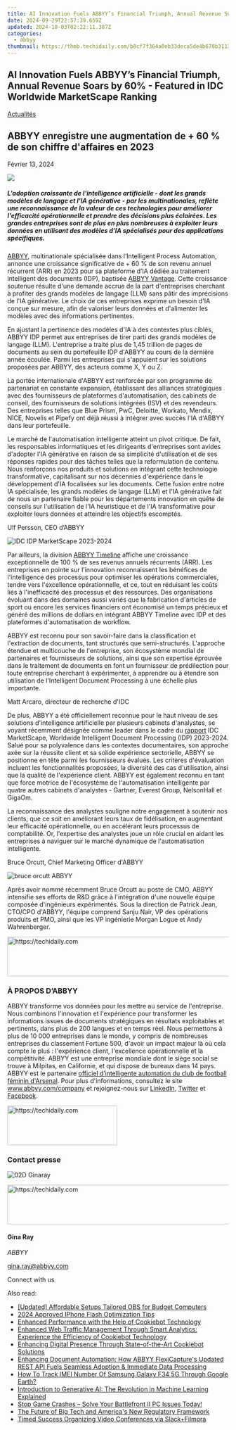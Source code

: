 ```yaml
---
title: AI Innovation Fuels ABBYY’s Financial Triumph, Annual Revenue Soars by 60%% - Featured in IDC Worldwide MarketScape Ranking
date: 2024-09-29T22:57:39.659Z
updated: 2024-10-03T02:22:11.387Z
categories:
  - abbyy
thumbnail: https://thmb.techidaily.com/b8cf7f364a0eb33deca5de4b670b31137b8637ef9737c06562bbb999378e5773.jpg
---
```


## AI Innovation Fuels ABBYY’s Financial Triumph, Annual Revenue Soars by 60% - Featured in IDC Worldwide MarketScape Ranking

[Actualités](https://tools.techidaily.com/abbyy/products/)

## ABBYY enregistre une augmentation de + 60 % de son chiffre d'affaires en 2023

Février 13, 2024

![](https://content.abbyy.com/-/media/project/abbyy/abbyy/branchtemplates/shutterstock_1272462163_1296-x-729.jpg?h=729&iar=0&w=1296)

##### L'adoption croissante de l'intelligence artificielle - dont les grands modèles de langage et l'IA générative - par les multinationales, reflète une reconnaissance de la valeur de ces technologies pour améliorer l'efficacité opérationnelle et prendre des décisions plus éclairées. Les grandes entreprises sont de plus en plus nombreuses à exploiter leurs données en utilisant des modèles d'IA spécialisés pour des applications spécifiques.

[ABBYY](https://tools.techidaily.com/abbyy/products/), multinationale spécialisée dans l’Intelligent Process Automation, annonce une croissance significative de + 60 % de son revenu annuel récurrent (ARR) en 2023 pour sa plateforme d’IA dédiée au traitement intelligent des documents (IDP), baptisée [ABBYY Vantage](https://tools.techidaily.com/abbyy/products/). Cette croissance soutenue résulte d'une demande accrue de la part d'entreprises cherchant à profiter des grands modèles de langage (LLM) sans pâtir des imprécisions de l'IA générative. Le choix de ces entreprises exprime un besoin d'IA conçue sur mesure, afin de valoriser leurs données et d'alimenter les modèles avec des informations pertinentes.

En ajustant la pertinence des modèles d'IA à des contextes plus ciblés, ABBYY IDP permet aux entreprises de tirer parti des grands modèles de langage (LLM). L'entreprise a traité plus de 1,45 trillion de pages de documents au sein du portefeuille IDP d'ABBYY au cours de la dernière année écoulée. Parmi les entreprises qui s'appuient sur les solutions proposées par ABBYY, des acteurs comme X, Y ou Z.

La portée internationale d'ABBYY est renforcée par son programme de partenariat en constante expansion, établissant des alliances stratégiques avec des fournisseurs de plateformes d'automatisation, des cabinets de conseil, des fournisseurs de solutions intégrées (ISV) et des revendeurs. Des entreprises telles que Blue Prism, PwC, Deloitte, Workato, Mendix, NICE, Novelis et Pipefy ont déjà réussi à intégrer avec succès l'IA d'ABBYY dans leur portefeuille.

Le marché de l'automatisation intelligente atteint un pivot critique. De fait, les responsables informatiques et les dirigeants d'entreprises sont avides d'adopter l'IA générative en raison de sa simplicité d'utilisation et de ses réponses rapides pour des tâches telles que la reformulation de contenu. Nous renforçons nos produits et solutions en intégrant cette technologie transformative, capitalisant sur nos décennies d'expérience dans le développement d'IA focalisées sur les documents. Cette fusion entre notre IA spécialisée, les grands modèles de langage (LLM) et l'IA générative fait de nous un partenaire fiable pour les départements innovation en quête de conseils sur l'utilisation de l'IA heuristique et de l'IA transformative pour exploiter leurs données et atteindre les objectifs escomptés.

Ulf Persson, CEO d’ABBYY

![IDC IDP MarketScape 2023-2024](https://content.abbyy.com/-/media/project/abbyy/abbyy/company/newsroom/content-images/idc-idp-marketscape-2023-2024.png?h=704&w=800)

Par ailleurs, la division [ABBYY Timeline](https://tools.techidaily.com/abbyy/products/) affiche une croissance exceptionnelle de 100 % de ses revenus annuels récurrents (ARR). Les entreprises en pointe sur l'innovation reconnaissent les bénéfices de l'intelligence des processus pour optimiser les opérations commerciales, tendre vers l'excellence opérationnelle, et ce, tout en réduisant les coûts liés à l'inefficacité des processus et des ressources. Des organisations évoluant dans des domaines aussi variés que la fabrication d'articles de sport ou encore les services financiers ont économisé un temps précieux et généré des millions de dollars en intégrant ABBYY Timeline avec IDP et des plateformes d'automatisation de workflow.

ABBYY est reconnu pour son savoir-faire dans la classification et l'extraction de documents, tant structurés que semi-structurés. L'approche étendue et multicouche de l'entreprise, son écosystème mondial de partenaires et fournisseurs de solutions, ainsi que son expertise éprouvée dans le traitement de documents en font un fournisseur de prédilection pour toute entreprise cherchant à expérimenter, à apprendre ou à étendre son utilisation de l'Intelligent Document Processing à une échelle plus importante.

Matt Arcaro, directeur de recherche d'IDC

De plus, ABBYY a été officiellement reconnue pour le haut niveau de ses solutions d'intelligence artificielle par plusieurs cabinets d'analystes, se voyant récemment désignée comme leader dans le cadre du [rapport](https://tools.techidaily.com/abbyy/products/) IDC MarketScape, Worldwide Intelligent Document Processing (IDP) 2023-2024\. Salué pour sa polyvalence dans les contextes documentaires, son approche axée sur la réussite client et sa solide expérience sectorielle, ABBYY se positionne en tête parmi les fournisseurs évalués. Les critères d'évaluation incluent les fonctionnalités proposées, la diversité des cas d'utilisation, ainsi que la qualité de l'expérience client. ABBYY est également reconnu en tant que force motrice de l'écosystème de l'automatisation intelligente par quatre autres cabinets d'analystes - Gartner, Everest Group, NelsonHall et GigaOm.

La reconnaissance des analystes souligne notre engagement à soutenir nos clients, que ce soit en améliorant leurs taux de fidélisation, en augmentant leur efficacité opérationnelle, ou en accélérant leurs processus de comptabilité. Or, l'expertise des analystes joue un rôle crucial en aidant les entreprises à naviguer sur le marché dynamique de l'automatisation intelligente. 

Bruce Orcutt, Chief Marketing Officer d'ABBYY

![bruce orcutt ABBYY](https://content.abbyy.com/-/media/project/abbyy/abbyy/company/newsroom/content-images/bruce-orcutt-rgb.jpg?h=540&w=800)

Après avoir nommé récemment Bruce Orcutt au poste de CMO, ABBYY intensifie ses efforts de R&D grâce à l'intégration d'une nouvelle équipe composée d'ingénieurs expérimentés. Sous la direction de Patrick Jean, CTO/CPO d'ABBYY, l'équipe comprend Sanju Nair, VP des opérations produits et PMO, ainsi que les VP ingénierie Morgan Logue et Andy Wahrenberger.

<!-- affiliate ads begin -->
<a href="https://appsumo.8odi.net/c/5597632/2105882/7443" target="_top" id="2105882">
  <img src="//a.impactradius-go.com/display-ad/7443-2105882" border="0" alt="https://techidaily.com" width="728" height="90"/>
</a>
<img height="0" width="0" src="https://appsumo.8odi.net/i/5597632/2105882/7443" style="position:absolute;visibility:hidden;" border="0" />
<!-- affiliate ads end -->

### À PROPOS D’ABBYY

ABBYY transforme vos données pour les mettre au service de l'entreprise. Nous combinons l'innovation et l'expérience pour transformer les informations issues de documents stratégiques en résultats exploitables et pertinents, dans plus de 200 langues et en temps réel. Nous permettons à plus de 10 000 entreprises dans le monde, y compris de nombreuses entreprises du classement Fortune 500, d'avoir un impact majeur là où cela compte le plus : l'expérience client, l'excellence opérationnelle et la compétitivité. ABBYY est une entreprise mondiale dont le siège social se trouve à Milpitas, en Californie, et qui dispose de bureaux dans 14 pays. ABBYY est le partenaire [officiel d’intelligente automation du club de football féminin d'Arsenal](https://tools.techidaily.com/abbyy/products/). Pour plus d'informations, consultez le site www.abbyy.com/company et rejoignez-nous sur [LinkedIn](https://www.linkedin.com/company/abbyy), [Twitter](https://twitter.com/ABBYY%5FSoftware?ref%5Fsrc=twsrc%5Egoogle%7Ctwcamp%5Eserp%7Ctwgr%5Eauthor) et [Facebook](https://www.facebook.com/ABBYYsoft/?locale=fr%5FFR).

<!-- affiliate ads begin -->
<a href="https://aligracehair.sjv.io/c/5597632/2135398/19272" target="_top" id="2135398">
  <img src="//a.impactradius-go.com/display-ad/19272-2135398" border="0" alt="https://techidaily.com" width="250" height="90"/>
</a>
<img height="0" width="0" src="https://aligracehair.sjv.io/i/5597632/2135398/19272" style="position:absolute;visibility:hidden;" border="0" />
<!-- affiliate ads end -->

### Contact presse

![02D Ginaray](https://static2.abbyy.com/abbyycommedia/23662/02d-ginaray.png)

<!-- affiliate ads begin -->
<a href="https://appsumo.8odi.net/c/5597632/2094483/7443" target="_top" id="2094483">
  <img src="//a.impactradius-go.com/display-ad/7443-2094483" border="0" alt="https://techidaily.com" width="728" height="90"/>
</a>
<img height="0" width="0" src="https://appsumo.8odi.net/i/5597632/2094483/7443" style="position:absolute;visibility:hidden;" border="0" />
<!-- affiliate ads end -->

#### Gina Ray

_ABBYY_

[gina.ray@abbyy.com](https://tools.techidaily.com/abbyy/products/) 

  
Connect with us

<ins class="adsbygoogle"
     style="display:block"
     data-ad-format="autorelaxed"
     data-ad-client="ca-pub-7571918770474297"
     data-ad-slot="1223367746"></ins>

<ins class="adsbygoogle"
     style="display:block"
     data-ad-client="ca-pub-7571918770474297"
     data-ad-slot="8358498916"
     data-ad-format="auto"
     data-full-width-responsive="true"></ins>

<span class="atpl-alsoreadstyle">Also read:</span>
<div><ul>
<li><a href="https://video-capture.techidaily.com/updated-affordable-setups-tailored-obs-for-budget-computers/"><u>[Updated] Affordable Setups Tailored OBS for Budget Computers</u></a></li>
<li><a href="https://fox-hovers.techidaily.com/2024-approved-iphone-flash-optimization-tips/"><u>2024 Approved IPhone Flash Optimization Tips</u></a></li>
<li><a href="https://solve-hot.techidaily.com/enhanced-performance-with-the-help-of-cookiebot-technology/"><u>Enhanced Performance with the Help of Cookiebot Technology</u></a></li>
<li><a href="https://solve-hot.techidaily.com/enhanced-web-traffic-management-through-smart-analytics-experience-the-efficiency-of-cookiebot-technology/"><u>Enhanced Web Traffic Management Through Smart Analytics: Experience the Efficiency of Cookiebot Technology</u></a></li>
<li><a href="https://solve-hot.techidaily.com/enhancing-digital-presence-through-state-of-the-art-cookiebot-solutions/"><u>Enhancing Digital Presence Through State-of-the-Art Cookiebot Solutions</u></a></li>
<li><a href="https://solve-hot.techidaily.com/enhancing-document-automation-how-abbyy-flexicaptures-updated-rest-api-fuels-seamless-adoption-and-immediate-data-processing/"><u>Enhancing Document Automation: How ABBYY FlexiCapture's Updated REST API Fuels Seamless Adoption & Immediate Data Processing</u></a></li>
<li><a href="https://android-unlock.techidaily.com/how-to-track-imei-number-of-samsung-galaxy-f34-5g-through-google-earth-by-drfone-android/"><u>How To Track IMEI Number Of Samsung Galaxy F34 5G Through Google Earth?</u></a></li>
<li><a href="https://tech-revival.techidaily.com/introduction-to-generative-ai-the-revolution-in-machine-learning-explained/"><u>Introduction to Generative AI: The Revolution in Machine Learning Explained</u></a></li>
<li><a href="https://win-solutions.techidaily.com/1722993878057-stop-game-crashes-solve-your-battlefront-ii-pc-issues-today/"><u>Stop Game Crashes – Solve Your Battlefront II PC Issues Today!</u></a></li>
<li><a href="https://facebook.techidaily.com/the-future-of-big-tech-and-americas-new-regulatory-framework/"><u>The Future of Big Tech and America's New Regulatory Framework</u></a></li>
<li><a href="https://desktop-recording.techidaily.com/timed-success-organizing-video-conferences-via-slackplusfilmora/"><u>Timed Success Organizing Video Conferences via Slack+Filmora</u></a></li>
</ul></div>

